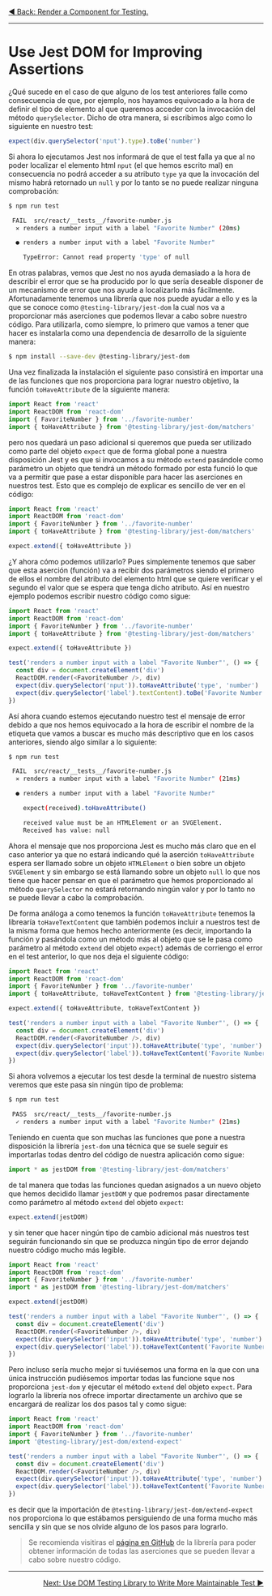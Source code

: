 <p align="left">
 <a href="05_02.md">◀ Back: Render a Component for Testing.</a>
</p>

---

# Use Jest DOM for Improving Assertions

¿Qué sucede en el caso de que alguno de los test anteriores falle como consecuencia de que, por ejemplo, nos hayamos equivocado a la hora de definir el tipo de elemento al que queremos acceder con la invocación del método `querySelector`. Dicho de otra manera, si escribimos algo como lo siguiente en nuestro test:

```js
expect(div.querySelector('nput').type).toBe('number')
```

Si ahora lo ejecutamos Jest nos informará de que el test falla ya que al no poder localizar el elemento html `nput` (el que hemos escrito mal) en consecuencia no podrá acceder a su atributo `type` ya que la invocación del mismo habrá retornado un `null` y por lo tanto se no puede realizar ninguna comprobación:

```bash
$ npm run test

 FAIL  src/react/__tests__/favorite-number.js
  ✕ renders a number input with a label "Favorite Number" (20ms)

  ● renders a number input with a label "Favorite Number"

    TypeError: Cannot read property 'type' of null
```

En otras palabras, vemos que Jest no nos ayuda demasiado a la hora de describir el error que se ha producido por lo que sería deseable disponer de un mecanismo de error que nos ayude a localizarlo más fácilmente. Afortunadamente tenemos una librería que nos puede ayudar a ello y es la que se conoce como `@testing-library/jest-dom` la cual nos va a proporcionar más aserciones que podemos llevar a cabo sobre nuestro código. Para utilizarla, como siempre, lo primero que vamos a tener que hacer es instalarla como una dependencia de desarrollo de la siguiente manera:

```bash
$ npm install --save-dev @testing-library/jest-dom
```

Una vez finalizada la instalación el siguiente paso consistirá en importar una de las funciones que nos proporciona para lograr nuestro objetivo, la función `toHaveAttribute` de la siguiente manera:

```js
import React from 'react'
import ReactDOM from 'react-dom'
import { FavoriteNumber } from '../favorite-number'
import { toHaveAttribute } from '@testing-library/jest-dom/matchers'
```

pero nos quedará un paso adicional si queremos que pueda ser utilizado como parte del objeto `expect` que de forma global pone a nuestra disposición Jest y es que si invocamos a su método `extend` pasándole como parámetro un objeto que tendrá un método formado por esta funció lo que va a permitir que pase a estar disponible para hacer las aserciones en nuestros test. Esto que es complejo de explicar es sencillo de ver en el código:

```js
import React from 'react'
import ReactDOM from 'react-dom'
import { FavoriteNumber } from '../favorite-number'
import { toHaveAttribute } from '@testing-library/jest-dom/matchers'

expect.extend({ toHaveAttribute })
```

¿Y ahora cómo podemos utilizarlo? Pues simplemente tenemos que saber que esta aserción (función) va a recibir dos parámetros siendo el primero de ellos el nombre del atributo del elemento html que se quiere verificar y el segundo el valor que se espera que tenga dicho atributo. Así en nuestro ejemplo podemos escribir nuestro código como sigue:

```js
import React from 'react'
import ReactDOM from 'react-dom'
import { FavoriteNumber } from '../favorite-number'
import { toHaveAttribute } from '@testing-library/jest-dom/matchers'

expect.extend({ toHaveAttribute })

test('renders a number input with a label "Favorite Number"', () => {
  const div = document.createElement('div')
  ReactDOM.render(<FavoriteNumber />, div)
  expect(div.querySelector('nput')).toHaveAttribute('type', 'number')
  expect(div.querySelector('label').textContent).toBe('Favorite Number')
})
```

Así ahora cuando estemos ejecutando nuestro test el mensaje de error debido a que nos hemos equivocado a la hora de escribir el nombre de la etiqueta que vamos a buscar es mucho más descriptivo que en los casos anteriores, siendo algo similar a lo siguiente:

```bash
$ npm run test

 FAIL  src/react/__tests__/favorite-number.js
  ✕ renders a number input with a label "Favorite Number" (21ms)

  ● renders a number input with a label "Favorite Number"

    expect(received).toHaveAttribute()

    received value must be an HTMLElement or an SVGElement.
    Received has value: null
```

Ahora el mensaje que nos proporciona Jest es mucho más claro que en el caso anterior ya que no estará indicando qué la aserción `toHaveAttribute` espera ser llamado sobre un objeto `HTMLElement` o bien sobre un objeto `SVGElement` y sin embargo se está llamando sobre un objeto `null` lo que nos tiene que hacer pensar en que el parámetro que hemos proporcionado al método `querySelector` no estará retornando ningún valor y por lo tanto no se puede llevar a cabo la comprobación.

De forma análoga a como tenemos la función `toHaveAttribute` tenemos la librearía `toHaveTextContent` que también podemos incluir a nuestros test de la misma forma que hemos hecho anteriormente (es decir, importando la función y pasándola como un método más al objeto que se le pasa como parámetro al método `extend` del objeto `expect`) además de corriengo el error en el test anterior, lo que nos deja el siguiente código:

```js
import React from 'react'
import ReactDOM from 'react-dom'
import { FavoriteNumber } from '../favorite-number'
import { toHaveAttribute, toHaveTextContent } from '@testing-library/jest-dom/matchers'

expect.extend({ toHaveAttribute, toHaveTextContent })

test('renders a number input with a label "Favorite Number"', () => {
  const div = document.createElement('div')
  ReactDOM.render(<FavoriteNumber />, div)
  expect(div.querySelector('input')).toHaveAttribute('type', 'number')
  expect(div.querySelector('label')).toHaveTextContent('Favorite Number')
})
```

Si ahora volvemos a ejecutar los test desde la terminal de nuestro sistema veremos que este pasa sin ningún tipo de problema:

```bash
$ npm run test

 PASS  src/react/__tests__/favorite-number.js
  ✓ renders a number input with a label "Favorite Number" (21ms)
```

Teniendo en cuenta que son muchas las funciones que pone a nuestra disposición la librería `jest-dom` una técnica que se suele seguir es importarlas todas dentro del código de nuestra aplicación como sigue:

```js
import * as jestDOM from '@testing-library/jest-dom/matchers'
```

de tal manera que todas las funciones quedan asignados a un nuevo objeto que hemos decidido llamar `jestDOM` y que podremos pasar directamente como parámetro al método `extend` del objeto `expect`:

```js
expect.extend(jestDOM)
```

y sin tener que hacer ningún tipo de cambio adicional más nuestros test seguirán funcionando sin que se produzca ningún tipo de error dejando nuestro código mucho más legible.

```js
import React from 'react'
import ReactDOM from 'react-dom'
import { FavoriteNumber } from '../favorite-number'
import * as jestDOM from '@testing-library/jest-dom/matchers'

expect.extend(jestDOM)

test('renders a number input with a label "Favorite Number"', () => {
  const div = document.createElement('div')
  ReactDOM.render(<FavoriteNumber />, div)
  expect(div.querySelector('input')).toHaveAttribute('type', 'number')
  expect(div.querySelector('label')).toHaveTextContent('Favorite Number')
})
```

Pero incluso sería mucho mejor si tuviésemos una forma en la que con una única instrucción pudiésemos importar todas las funcione sque nos proporciona `jest-dom` y ejecutar el método `extend` del objeto `expect`. Para lograrlo la librería nos ofrece importar directamente un archivo que se encargará de realizar los dos pasos tal y como sigue:

```js
import React from 'react'
import ReactDOM from 'react-dom'
import { FavoriteNumber } from '../favorite-number'
import '@testing-library/jest-dom/extend-expect'

test('renders a number input with a label "Favorite Number"', () => {
  const div = document.createElement('div')
  ReactDOM.render(<FavoriteNumber />, div)
  expect(div.querySelector('input')).toHaveAttribute('type', 'number')
  expect(div.querySelector('label')).toHaveTextContent('Favorite Number')
})
```

es decir que la importación de `@testing-library/jest-dom/extend-expect` nos proporciona lo que estábamos persiguiendo de una forma mucho más sencilla y sin que se nos olvide alguno de los pasos para lograrlo.

>
> Se recomienda visitiras el [página en GitHub](https://github.com/testing-library/jest-dom) de la librería para poder obtener información de todas las aserciones que se pueden llevar a cabo sobre nuestro código.
>

---

<p align="right">
 <a href="05_04.md">Next: Use DOM Testing Library to Write More Maintainable Test ▶</a>
</p>